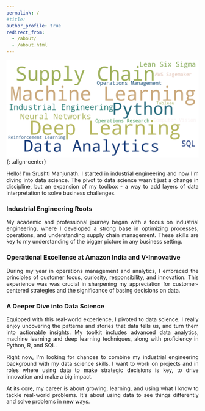 ```yaml
---
permalink: /
#title: 
author_profile: true
redirect_from: 
  - /about/
  - /about.html
---
```

![cover](/images/outputbig2.png){: .align-center}

<p align="justify">
Hello! I'm Srushti Manjunath. I started in industrial engineering and now I'm diving into data science. The pivot to data science wasn't just a change in discipline, but an expansion of my toolbox - a way to add layers of data interpretation to solve business challenges. 
</p>

### Industrial Engineering Roots
<p align="justify">
My academic and professional journey began with a focus on industrial engineering, where I developed a strong base in optimizing processes, operations, and understanding supply chain management. These skills are key to my understanding of the bigger picture in any business setting.
</p>

### Operational Excellence at Amazon India and V-Innovative
<p align="justify">
During my year in operations management and analytics, I embraced the principles of customer focus, curiosity, responsibility, and innovation. 
This experience was was crucial in sharpening my appreciation for customer-centered strategies and the significance of basing decisions on data.
</p>

### A Deeper Dive into Data Science
<p align="justify">
Equipped with this real-world experience, I pivoted to data science. I really enjoy uncovering the patterns and stories that data tells us, and turn them into actionable insights. My toolkit includes advanced data analytics, machine learning and deep learning techniques, along with proficiency in Python, R, and SQL.
</p>


<p align="justify">
Right now, I'm looking for chances to combine my industrial engineering background with my data science skills. I want to work on projects and in roles where using data to make strategic decisions is key, to drive innovation and make a big impact.
</p>

<p align="justify">
At its core, my career is about growing, learning, and using what I know to tackle real-world problems. It's about using data to see things differently and solve problems in new ways.
</p>
